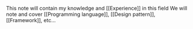 This note will contain my knowledge and [[Experience]] in this field
We will note and cover [[Programming language]], [[Design pattern]], [[Framework]], etc...